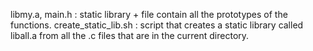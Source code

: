 libmy.a, main.h : static library + file contain all the prototypes of the functions.
create_static_lib.sh : script that creates a static library called liball.a from all the .c files that are in the current directory.
